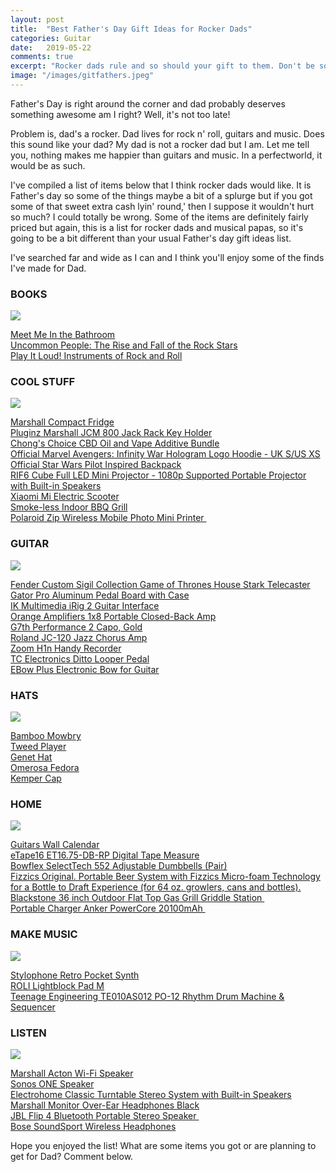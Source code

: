 ```yaml
---
layout: post
title:  "Best Father's Day Gift Ideas for Rocker Dads"
categories: Guitar
date:   2019-05-22
comments: true
excerpt: "Rocker dads rule and so should your gift to them. Don't be so plain, jane."
image: "/images/gitfathers.jpeg"
---
```

Father's Day is right around the corner and dad probably deserves something awesome am I right? Well, it's not too late!

Problem is, dad's a rocker. Dad lives for rock n' roll, guitars and music. Does this sound like your dad? My dad is not a rocker dad 
but I am. Let me tell you, nothing makes me happier than guitars and music. In a perfectworld, it would be as such.

I've compiled a list of items below that I think rocker dads would like. It is Father's day so some of the things maybe a bit of 
a splurge but if you got some of that sweet extra cash lyin' round,' then I suppose it wouldn't hurt so much? I could totally be wrong.
Some of the items are definitely fairly priced but again, this is a list for rocker dads and musical papas, so it's going to be a bit 
different than your usual Father's day gift ideas list. 

I've searched far and wide as I can and I think you'll enjoy some of the finds I've made for Dad. 

<h3>BOOKS</h3>

<a href="https://www.amazon.com/Meet-Me-Bathroom-Rebirth-2001-2011/dp/0062233092/ref=as_li_ss_il?keywords=meet+me+in+the+bathroom&qid=1558560481&s=gateway&sr=8-1&linkCode=li3&tag=ftlg03-20&linkId=8e404992fa1c916bf6da391664792638&language=en_US" target="_blank"><img border="0" src="//ws-na.amazon-adsystem.com/widgets/q?_encoding=UTF8&ASIN=0062233092&Format=_SL250_&ID=AsinImage&MarketPlace=US&ServiceVersion=20070822&WS=1&tag=ftlg03-20&language=en_US" ></a><img src="https://ir-na.amazon-adsystem.com/e/ir?t=ftlg03-20&language=en_US&l=li3&o=1&a=0062233092" width="1" height="1" border="0" alt="" style="border:none !important; margin:0px !important;" />

<a target='new' href="https://click.linksynergy.com/link?id=yFSmrAC1uMU&offerid=189673.13625768343&type=2&murl=http%3A%2F%2Fwww.alibris.com%2Fsearch%2Fbooks%2Fisbn%2F9780062233103" rel="nofollow">Meet Me In the Bathroom</a><br>
<a target='new' href="https://click.linksynergy.com/link?id=yFSmrAC1uMU&offerid=189673.13914254973&type=2&murl=http%3A%2F%2Fwww.alibris.com%2Fsearch%2Fbooks%2Fisbn%2F9781250124128" rel="nofollow">Uncommon People: The Rise and Fall of the Rock Stars</a><br>
<a target='new' href="https://click.linksynergy.com/link?id=yFSmrAC1uMU&offerid=189673.14233004704&type=2&murl=http%3A%2F%2Fwww.alibris.com%2Fsearch%2Fbooks%2Fisbn%2F9781588396662" rel="nofollow">Play It Loud! Instruments of Rock and Roll</a><br>

<h3>COOL STUFF</h3>

<a href="https://www.amazon.com/Marshall-MF3-2-NA-Medium-Capacity-Refrigerator/dp/B07RCBJNB7/ref=as_li_ss_il?keywords=marshall+compact+fridge&qid=1558561269&s=gateway&sr=8-3-fkmrnull&linkCode=li3&tag=ftlg03-20&linkId=41c3e3ed5acf428b9b227728121fa17e&language=en_US" target="_blank"><img border="0" src="//ws-na.amazon-adsystem.com/widgets/q?_encoding=UTF8&ASIN=B07RCBJNB7&Format=_SL250_&ID=AsinImage&MarketPlace=US&ServiceVersion=20070822&WS=1&tag=ftlg03-20&language=en_US" ></a><img src="https://ir-na.amazon-adsystem.com/e/ir?t=ftlg03-20&language=en_US&l=li3&o=1&a=B07RCBJNB7" width="1" height="1" border="0" alt="" style="border:none !important; margin:0px !important;" />

<a href="http://www.anrdoezrs.net/links/8982858/type/dlg/https://www.guitarcenter.com/Marshall/Compact-Fridge.gc">Marshall Compact Fridge</a><br>
<a href="http://www.anrdoezrs.net/links/8982858/type/dlg/https://www.guitarcenter.com/search?typeAheadSuggestion=true&typeAheadRedirect=true&Ntt=jack+black">Pluginz Marshall JCM 800 Jack Rack Key Holder</a><br>
<a target='new' href="https://click.linksynergy.com/link?id=yFSmrAC1uMU&offerid=593323.13414258556&type=2&murl=https%3A%2F%2Fwww.diamondcbd.com%2Fspecial%2Fchong-cbd-bundle-1" rel="nofollow">Chong's Choice CBD Oil and Vape Additive Bundle</a><br>
<a target='new' href="http://click.linksynergy.com/link?id=yFSmrAC1uMU&offerid=667714.14241145276&type=2&murl=https%3A%2F%2Fwww.geekstore.com%2Fproducts%2Fofficial-marvel-avengers-infinity-war-hologram-logo-hoodie%3Fvariant%3D21268863942733%26currency%3DGBP%26utm_source%3Dgoogle%26utm_medium%3Dcpc%26utm_campaign%3Dgoogle%2Bshopping" rel="nofollow">Official Marvel Avengers: Infinity War Hologram Logo Hoodie - UK S/US XS</a><br>
<a target='new' href="http://click.linksynergy.com/link?id=yFSmrAC1uMU&offerid=667714.14019520917&type=2&murl=https%3A%2F%2Fwww.geekstore.com%2Fproducts%2Fofficial-star-wars-pilot-inspired-backpack%3Fvariant%3D21331447316557%26currency%3DGBP%26utm_source%3Dgoogle%26utm_medium%3Dcpc%26utm_campaign%3Dgoogle%2Bshopping" rel="nofollow">Official Star Wars Pilot Inspired Backpack</a><br>
<a target="_blank" href="https://www.amazon.com/gp/product/B00QXS8L6I/ref=as_li_tl?ie=UTF8&camp=1789&creative=9325&creativeASIN=B00QXS8L6I&linkCode=as2&tag=ftlg03-20&linkId=d416546f76ba8cdbdf2274ea35f074e9">RIF6 Cube Full LED Mini Projector - 1080p Supported Portable Projector with Built-in Speakers</a><img src="//ir-na.amazon-adsystem.com/e/ir?t=ftlg03-20&l=am2&o=1&a=B00QXS8L6I" width="1" height="1" border="0" alt="" style="border:none !important; margin:0px !important;" /><br>
<a target="_blank" href="https://www.amazon.com/gp/product/B076KKX4BC/ref=as_li_tl?ie=UTF8&camp=1789&creative=9325&creativeASIN=B076KKX4BC&linkCode=as2&tag=ftlg03-20&linkId=ebb037509e5112d07c6d4fbfa2395eee">Xiaomi Mi Electric Scooter</a><img src="//ir-na.amazon-adsystem.com/e/ir?t=ftlg03-20&l=am2&o=1&a=B076KKX4BC" width="1" height="1" border="0" alt="" style="border:none !important; margin:0px !important;" /><br>
<a target="_blank" href="https://www.amazon.com/gp/product/B01D6KCY4K/ref=as_li_tl?ie=UTF8&camp=1789&creative=9325&creativeASIN=B01D6KCY4K&linkCode=as2&tag=ftlg03-20&linkId=028ad08db66d58588e5cb65cb278d4e5">Smoke-less Indoor BBQ Grill</a><img src="//ir-na.amazon-adsystem.com/e/ir?t=ftlg03-20&l=am2&o=1&a=B01D6KCY4K" width="1" height="1" border="0" alt="" style="border:none !important; margin:0px !important;" /><br>
<a target="_blank" href="https://www.amazon.com/gp/product/B00XM0XZ5M/ref=as_li_tl?ie=UTF8&camp=1789&creative=9325&creativeASIN=B00XM0XZ5M&linkCode=as2&tag=ftlg03-20&linkId=670bfa7cdf575f7039177d90e27381be">Polaroid Zip Wireless Mobile Photo Mini Printer </a><img src="//ir-na.amazon-adsystem.com/e/ir?t=ftlg03-20&l=am2&o=1&a=B00XM0XZ5M" width="1" height="1" border="0" alt="" style="border:none !important; margin:0px !important;" />

<h3>GUITAR</h3>

<a href="https://www.amazon.com/TC-Electronic-Guitar-Looper-Effects/dp/B00AZUAORE/ref=as_li_ss_il?keywords=ditto+looper&qid=1558562762&s=gateway&sr=8-3&linkCode=li3&tag=ftlg03-20&linkId=6ef89a8dc76384f3d01262ceb4c9f494&language=en_US" target="_blank"><img border="0" src="//ws-na.amazon-adsystem.com/widgets/q?_encoding=UTF8&ASIN=B00AZUAORE&Format=_SL250_&ID=AsinImage&MarketPlace=US&ServiceVersion=20070822&WS=1&tag=ftlg03-20&language=en_US" ></a><img src="https://ir-na.amazon-adsystem.com/e/ir?t=ftlg03-20&language=en_US&l=li3&o=1&a=B00AZUAORE" width="1" height="1" border="0" alt="" style="border:none !important; margin:0px !important;" />

<a href="http://www.anrdoezrs.net/links/8982858/type/dlg/https://www.guitarcenter.com/Fender-Custom-Shop/Sigil-Collection-Game-of-Thrones-House-Stark-Telecaster.gc">Fender Custom Sigil Collection Game of Thrones House Stark Telecaster</a><br>
<a href="http://www.anrdoezrs.net/links/8982858/type/dlg/https://www.guitarcenter.com/Gator/Pro-Aluminum-Pedal-Board-with-Case.gc">Gator Pro Aluminum Pedal Board with Case</a><br>
<a href="https://www.guitarcenter.com/IK-Multimedia/iRig-2-Guitar-Interface-for-iOS-Mac-and-Select-Android-Devices.gc?pdpSearchTerm=irig">IK Multimedia iRig 2 Guitar Interface</a><br>
<a href="http://www.anrdoezrs.net/links/8982858/type/dlg/https://www.guitarcenter.com/Orange-Amplifiers/PPC-Series-PPC108-1x8-20W-Closed-Back-Guitar-Speaker-Cabinet-1332174267041.gc?pfm=search_page.rr1%7CSolrSearchToView">Orange Amplifiers 1x8 Portable Closed-Back Amp</a><br>
<a target='new' href="https://click.linksynergy.com/link?id=yFSmrAC1uMU&offerid=490021.12440081874&type=2&murl=https%3A%2F%2Fwww.samash.com%2Fg7th-performance-2-capo--gold-g7thper2g%3Fcm_mmc%3DLinkShare-_-Guitars-_-Channeladvisor-_-G7th%2BPerformance%2B2%2BCapo%2C%2BGold%26utm_source%3DLKS%26utm_medium%3DCSE%26utm_campaign%3DChanneladvisor" rel="nofollow">G7th Performance 2 Capo, Gold</a><br>
<a href="http://www.anrdoezrs.net/links/8982858/type/dlg/https://www.guitarcenter.com/Roland/JC-120-Jazz-Chorus-Amp.gc">Roland JC-120 Jazz Chorus Amp</a><br>
<a href="http://www.anrdoezrs.net/links/8982858/type/dlg/https://www.guitarcenter.com/Zoom/H1n-Handy-Recorder.gc">Zoom H1n Handy Recorder</a><br>
<a href="http://www.anrdoezrs.net/links/8982858/type/dlg/https://www.guitarcenter.com/TC-Electronic/Ditto-Looper-Guitar-Effects-Pedal.gc">TC Electronics Ditto Looper Pedal</a><br>
<a href="http://www.anrdoezrs.net/links/8982858/type/dlg/https://www.guitarcenter.com/Ebow/EBow-Plus-Electronic-Bow-for-Guitar.gc">EBow Plus Electronic Bow for Guitar</a>

<h3>HATS</h3>

<a href="https://www.amazon.com/Heritage-Traditions-Womens-Classic-Tweed/dp/B07CGRKVSP/ref=as_li_ss_il?keywords=tweed+player+hat&qid=1558563365&s=gateway&sr=8-34-spons&psc=1&linkCode=li3&tag=ftlg03-20&linkId=debc599a578da8eec906fa7c7bfb9c65&language=en_US" target="_blank"><img border="0" src="//ws-na.amazon-adsystem.com/widgets/q?_encoding=UTF8&ASIN=B07CGRKVSP&Format=_SL250_&ID=AsinImage&MarketPlace=US&ServiceVersion=20070822&WS=1&tag=ftlg03-20&language=en_US" ></a><img src="https://ir-na.amazon-adsystem.com/e/ir?t=ftlg03-20&language=en_US&l=li3&o=1&a=B07CGRKVSP" width="1" height="1" border="0" alt="" style="border:none !important; margin:0px !important;" />

<a href="http://www.tkqlhce.com/9q97p-85-7NWXWQWTWNPRSOWXUR?url=https%3A%2F%2Fwww.hats.com%2Fbamboo-mowbray.html%3Futm_source%3Dgoogle_shopping%2392%3D116%26190%3D86&cjsku=6013">Bamboo Mowbry</a><br>
<a href="http://www.anrdoezrs.net/click-8982858-13408963?url=https%3A%2F%2Fwww.hats.com%2Ftweed-player.html%3Futm_source%3Dgoogle_shopping%2392%3D372%26190%3D81&cjsku=7655">Tweed Player</a><br>
<a href="http://www.jdoqocy.com/click-8982858-13408963?url=https%3A%2F%2Fwww.hats.com%2Fgenet-hat.html%3Futm_source%3Dgoogle_shopping%2392%3D110%26190%3D85&cjsku=29107">Genet Hat</a><br>
<a href="http://www.tkqlhce.com/click-8982858-13408963?url=https%3A%2F%2Fwww.hats.com%2Fquito-panama.html%3Futm_source%3Dgoogle_shopping%2392%3D1606%26190%3D89&cjsku=29556">Omerosa Fedora</a><br>
<a href="http://www.kqzyfj.com/click-8982858-13408963?url=https%3A%2F%2Fwww.hats.com%2Fkemper-cap.html%3Futm_source%3Dgoogle_shopping%2392%3D974%26190%3D85&cjsku=23793">Kemper Cap</a>

<h3>HOME</h3>

<a href="https://www.amazon.com/Blackstone-Outdoor-Grill-Griddle-Station/dp/B078HFRNPQ/ref=as_li_ss_il?keywords=blackstone+grill&qid=1558560780&s=gateway&sr=8-3&linkCode=li3&tag=ftlg03-20&linkId=e77eae3e4c94967d5d1aa8ba1d787cf7&language=en_US" target="_blank"><img border="0" src="//ws-na.amazon-adsystem.com/widgets/q?_encoding=UTF8&ASIN=B078HFRNPQ&Format=_SL250_&ID=AsinImage&MarketPlace=US&ServiceVersion=20070822&WS=1&tag=ftlg03-20&language=en_US" ></a><img src="https://ir-na.amazon-adsystem.com/e/ir?t=ftlg03-20&language=en_US&l=li3&o=1&a=B078HFRNPQ" width="1" height="1" border="0" alt="" style="border:none !important; margin:0px !important;" />

<a href="http://www.anrdoezrs.net/links/8982858/type/dlg/https://www.calendars.com/Guitars/Guitars-Wall-Calendar/prod201500001687/?categoryId=cat00086&seoCatId=cat00086">Guitars Wall Calendar</a><br>
<a target="_blank" href="https://www.amazon.com/gp/product/B015XON8DI/ref=as_li_tl?ie=UTF8&camp=1789&creative=9325&creativeASIN=B015XON8DI&linkCode=as2&tag=ftlg03-20&linkId=b437a365a114a86390cecdff5ad53ca6">eTape16 ET16.75-DB-RP Digital Tape Measure</a><img src="//ir-na.amazon-adsystem.com/e/ir?t=ftlg03-20&l=am2&o=1&a=B015XON8DI" width="1" height="1" border="0" alt="" style="border:none !important; margin:0px !important;" /><br>
<a target="_blank" href="https://www.amazon.com/gp/product/B001ARYU58/ref=as_li_tl?ie=UTF8&camp=1789&creative=9325&creativeASIN=B001ARYU58&linkCode=as2&tag=ftlg03-20&linkId=3dacab7a6cc6b929516cce2c974bf302">Bowflex SelectTech 552 Adjustable Dumbbells (Pair)</a><img src="//ir-na.amazon-adsystem.com/e/ir?t=ftlg03-20&l=am2&o=1&a=B001ARYU58" width="1" height="1" border="0" alt="" style="border:none !important; margin:0px !important;" /><br>
<a target="_blank" href="https://www.amazon.com/gp/product/B016IRRPG0/ref=as_li_tl?ie=UTF8&camp=1789&creative=9325&creativeASIN=B016IRRPG0&linkCode=as2&tag=ftlg03-20&linkId=d2144dffc193a6434f6cd2e2968429bd">Fizzics Original. Portable Beer System with Fizzics Micro-foam Technology for a Bottle to Draft Experience (for 64 oz. growlers, cans and bottles).</a><img src="//ir-na.amazon-adsystem.com/e/ir?t=ftlg03-20&l=am2&o=1&a=B016IRRPG0" width="1" height="1" border="0" alt="" style="border:none !important; margin:0px !important;" /><br>
<a target="_blank" href="https://www.amazon.com/gp/product/B078HFRNPQ/ref=as_li_tl?ie=UTF8&camp=1789&creative=9325&creativeASIN=B078HFRNPQ&linkCode=as2&tag=ftlg03-20&linkId=1e25141a40d01f5527e5ce06e7263bea">Blackstone 36 inch Outdoor Flat Top Gas Grill Griddle Station </a><img src="//ir-na.amazon-adsystem.com/e/ir?t=ftlg03-20&l=am2&o=1&a=B078HFRNPQ" width="1" height="1" border="0" alt="" style="border:none !important; margin:0px !important;" /><br>
<a target="_blank" href="https://www.amazon.com/gp/product/B00X5RV14Y/ref=as_li_tl?ie=UTF8&camp=1789&creative=9325&creativeASIN=B00X5RV14Y&linkCode=as2&tag=ftlg03-20&linkId=bb03fe6980e7abff33a7950e164ce2f6">Portable Charger Anker PowerCore 20100mAh </a><img src="//ir-na.amazon-adsystem.com/e/ir?t=ftlg03-20&l=am2&o=1&a=B00X5RV14Y" width="1" height="1" border="0" alt="" style="border:none !important; margin:0px !important;" />

<h3>MAKE MUSIC</h3> 

<a href="https://www.amazon.com/ROLI-Lightpad-Block-Wireless-Controller/dp/B07665LBH2/ref=as_li_ss_il?keywords=ROLI+lightblock&qid=1558560941&s=gateway&sr=8-1-spell&linkCode=li3&tag=ftlg03-20&linkId=ea7391b156abe2909110cf210b7856f5&language=en_US" target="_blank"><img border="0" src="//ws-na.amazon-adsystem.com/widgets/q?_encoding=UTF8&ASIN=B07665LBH2&Format=_SL250_&ID=AsinImage&MarketPlace=US&ServiceVersion=20070822&WS=1&tag=ftlg03-20&language=en_US" ></a><img src="https://ir-na.amazon-adsystem.com/e/ir?t=ftlg03-20&language=en_US&l=li3&o=1&a=B07665LBH2" width="1" height="1" border="0" alt="" style="border:none !important; margin:0px !important;" />

<a target="_blank" href="https://www.amazon.com/gp/product/B000SKHSRU/ref=as_li_tl?ie=UTF8&camp=1789&creative=9325&creativeASIN=B000SKHSRU&linkCode=as2&tag=ftlg03-20&linkId=68adebbd6fc0248569af83c10e839ba2">Stylophone Retro Pocket Synth</a><img src="//ir-na.amazon-adsystem.com/e/ir?t=ftlg03-20&l=am2&o=1&a=B000SKHSRU" width="1" height="1" border="0" alt="" style="border:none !important; margin:0px !important;" /><br>
<a href="http://www.anrdoezrs.net/links/8982858/type/dlg/https://www.guitarcenter.com/ROLI/Lightpad-Block-M.gc">ROLI Lightblock Pad M</a><br>
<a target="_blank" href="https://www.amazon.com/gp/product/B00X6EYNQE/ref=as_li_tl?ie=UTF8&camp=1789&creative=9325&creativeASIN=B00X6EYNQE&linkCode=as2&tag=ftlg03-20&linkId=694ec4e43406f776d309a82c0920f7b3">Teenage Engineering TE010AS012 PO-12 Rhythm Drum Machine &amp; Sequencer</a><img src="//ir-na.amazon-adsystem.com/e/ir?t=ftlg03-20&l=am2&o=1&a=B00X6EYNQE" width="1" height="1" border="0" alt="" style="border:none !important; margin:0px !important;" />

<h3>LISTEN</h3>

<a href="https://www.amazon.com/dp/B015FJZZZA/ref=as_li_ss_il?ie=UTF8&linkCode=li3&tag=ftlg03-20&linkId=e0b2a72ec2f2462c994d12f59fa9acbc&language=en_US" target="_blank"><img border="0" src="//ws-na.amazon-adsystem.com/widgets/q?_encoding=UTF8&ASIN=B015FJZZZA&Format=_SL250_&ID=AsinImage&MarketPlace=US&ServiceVersion=20070822&WS=1&tag=ftlg03-20&language=en_US" ></a><img src="https://ir-na.amazon-adsystem.com/e/ir?t=ftlg03-20&language=en_US&l=li3&o=1&a=B015FJZZZA" width="1" height="1" border="0" alt="" style="border:none !important; margin:0px !important;" />

<a href="http://www.anrdoezrs.net/links/8982858/type/dlg/https://www.guitarcenter.com/Marshall/Acton-Wi-Fi-Speaker.gc">Marshall Acton Wi-Fi Speaker</a><br>
<a href="http://www.anrdoezrs.net/links/8982858/type/dlg/https://www.sonos.com/en-us/shop/one.html">Sonos ONE Speaker</a><br>
<a target="_blank" href="https://www.amazon.com/gp/product/B008YGH5LO/ref=as_li_tl?ie=UTF8&camp=1789&creative=9325&creativeASIN=B008YGH5LO&linkCode=as2&tag=ftlg03-20&linkId=f9a611affc763f4ef8b8d929c5a6cf32">Electrohome  Classic Turntable Stereo System with Built-in Speakers</a><img src="//ir-na.amazon-adsystem.com/e/ir?t=ftlg03-20&l=am2&o=1&a=B008YGH5LO" width="1" height="1" border="0" alt="" style="border:none !important; margin:0px !important;" /><br>
<a target="_blank" href="https://www.amazon.com/gp/product/B012XGWL9G/ref=as_li_tl?ie=UTF8&camp=1789&creative=9325&creativeASIN=B012XGWL9G&linkCode=as2&tag=ftlg03-20&linkId=670f8428174c2f54bb06599d08a9d357">Marshall Monitor Over-Ear Headphones Black</a><img src="//ir-na.amazon-adsystem.com/e/ir?t=ftlg03-20&l=am2&o=1&a=B012XGWL9G" width="1" height="1" border="0" alt="" style="border:none !important; margin:0px !important;" /><br>
<a target="_blank" href="https://www.amazon.com/gp/product/B01MSYQWNY/ref=as_li_tl?ie=UTF8&camp=1789&creative=9325&creativeASIN=B01MSYQWNY&linkCode=as2&tag=ftlg03-20&linkId=a7e9d56e914b6a6b2b9e0c51e1d443d8">JBL Flip 4 Bluetooth Portable Stereo Speaker </a><img src="//ir-na.amazon-adsystem.com/e/ir?t=ftlg03-20&l=am2&o=1&a=B01MSYQWNY" width="1" height="1" border="0" alt="" style="border:none !important; margin:0px !important;" /><br>
<a target="_blank" href="https://www.amazon.com/gp/product/B01L7PSJFO/ref=as_li_tl?ie=UTF8&camp=1789&creative=9325&creativeASIN=B01L7PSJFO&linkCode=as2&tag=ftlg03-20&linkId=50020072209de27a1404f37a4e5d3128">Bose SoundSport Wireless Headphones</a><img src="//ir-na.amazon-adsystem.com/e/ir?t=ftlg03-20&l=am2&o=1&a=B01L7PSJFO" width="1" height="1" border="0" alt="" style="border:none !important; margin:0px !important;" />

Hope you enjoyed the list! What are some items you got or are planning to get for Dad? Comment below.
